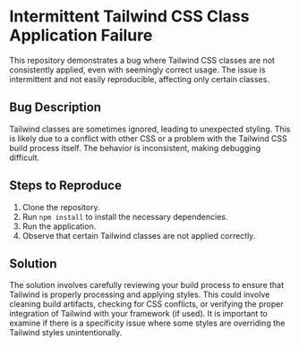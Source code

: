 # Intermittent Tailwind CSS Class Application Failure

This repository demonstrates a bug where Tailwind CSS classes are not consistently applied, even with seemingly correct usage.  The issue is intermittent and not easily reproducible, affecting only certain classes.

## Bug Description

Tailwind classes are sometimes ignored, leading to unexpected styling. This is likely due to a conflict with other CSS or a problem with the Tailwind CSS build process itself.  The behavior is inconsistent, making debugging difficult. 

## Steps to Reproduce

1. Clone the repository.
2. Run `npm install` to install the necessary dependencies.
3. Run the application.
4. Observe that certain Tailwind classes are not applied correctly.

## Solution

The solution involves carefully reviewing your build process to ensure that Tailwind is properly processing and applying styles.  This could involve cleaning build artifacts, checking for CSS conflicts, or verifying the proper integration of Tailwind with your framework (if used).  It is important to examine if there is a specificity issue where some styles are overriding the Tailwind styles unintentionally.
